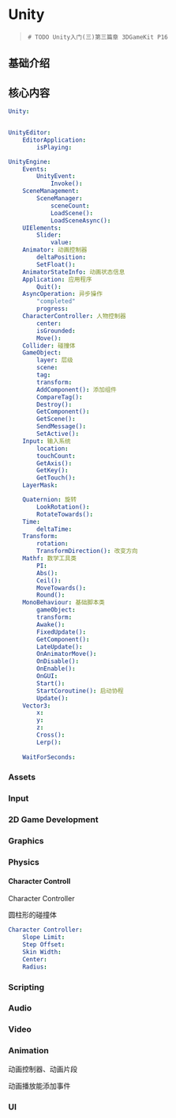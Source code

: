 # Unity

>
>`# TODO Unity入门(三)第三篇章 3DGameKit P16`
>



## 基础介绍













## 核心内容
```yaml
Unity:


UnityEditor:
    EditorApplication:
        isPlaying:

UnityEngine:
    Events:
        UnityEvent:
            Invoke():
    SceneManagement:
        SceneManager:
            sceneCount:
            LoadScene():
            LoadSceneAsync():
    UIElements:
        Slider:
            value:
    Animator: 动画控制器
        deltaPosition:
        SetFloat():
    AnimatorStateInfo: 动画状态信息
    Application: 应用程序
        Quit():
    AsyncOperation: 异步操作
        "completed"
        progress:
    CharacterController: 人物控制器
        center:
        isGrounded:
        Move():
    Collider: 碰撞体
    GameObject:
        layer: 层级
        scene:
        tag:
        transform:
        AddComponent(): 添加组件
        CompareTag():
        Destroy():
        GetComponent():
        GetScene():
        SendMessage():
        SetActive():
    Input: 输入系统
        location:
        touchCount:
        GetAxis():
        GetKey():
        GetTouch():
    LayerMask:

    Quaternion: 旋转
        LookRotation():
        RotateTowards():
    Time:
        deltaTime:
    Transform:
        rotation:
        TransformDirection(): 改变方向
    Mathf: 数学工具类
        PI:
        Abs():
        Ceil():
        MoveTowards():
        Round():
    MonoBehaviour: 基础脚本类
        gameObject:
        transform:
        Awake():
        FixedUpdate():
        GetComponent():
        LateUpdate():
        OnAnimatorMove():
        OnDisable():
        OnEnable():
        OnGUI:
        Start():
        StartCoroutine(): 启动协程
        Update():
    Vector3:
        x:
        y:
        z:
        Cross():
        Lerp():
        
    WaitForSeconds:

```


### Assets




### Input




### 2D Game Development




### Graphics



### Physics

#### Character Controll

Character Controller

圆柱形的碰撞体

```yaml
Character Controller:
    Slope Limit:
    Step Offset:
    Skin Width:
    Center:
    Radius:
```


### Scripting


### Audio


### Video




### Animation

动画控制器、动画片段

动画播放能添加事件





### UI




